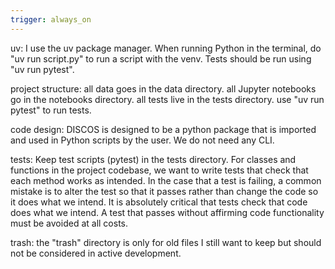 ```yaml
---
trigger: always_on
---
```


uv:
I use the uv package manager. When running Python in the terminal, do "uv run script.py" to run a script with the venv.
Tests should be run using "uv run pytest".

project structure:
all data goes in the data directory. 
all Jupyter notebooks go in the notebooks directory. 
all tests live in the tests directory. use "uv run pytest" to run tests.

code design:
DISCOS is designed to be a python package that is imported and used in Python scripts by the user.
We do not need any CLI.

tests:
Keep test scripts (pytest) in the tests directory.
For classes and functions in the project codebase, we want to write tests that check that each method works as intended.
In the case that a test is failing, a common mistake is to alter the test so that it passes rather than change the code so it does what we intend. It is absolutely critical that tests check that code does what we intend. A test that passes without affirming code functionality must be avoided at all costs.

trash:
the "trash" directory is only for old files I still want to keep but should not be considered in active development.